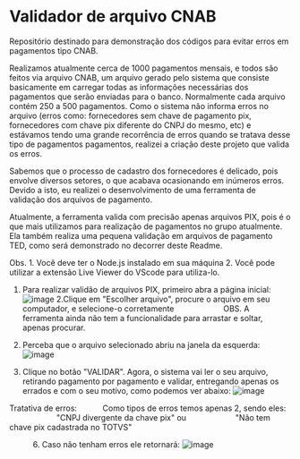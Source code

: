 # Validador de arquivo CNAB
Repositório destinado para demonstração dos códigos para evitar erros em pagamentos tipo CNAB.

Realizamos atualmente cerca de 1000 pagamentos mensais, e todos são feitos via arquivo CNAB, um arquivo gerado pelo sistema que consiste basicamente em carregar todas as informações necessárias dos pagamentos que serão enviadas para o banco. Normalmente cada arquivo contém 250 a 500 pagamentos. 
Como o sistema não informa erros no arquivo (erros como: fornecedores sem chave de pagamento pix, fornecedores com chave pix diferente do CNPJ do mesmo, etc) e estávamos tendo uma grande recorrência de erros quando se tratava desse tipo de pagamentos pagamentos, realizei a criação deste projeto que valida os erros.

Sabemos que o processo de cadastro dos fornecedores é delicado, pois envolve diversos setores, o que acabava ocasionando em inúmeros erros. Devido a isto, eu realizei o desenvolvimento de uma ferramenta de validação dos arquivos de pagamento. 
 
Atualmente, a ferramenta valida com precisão apenas arquivos PIX, pois é o que mais utilizamos para realização de pagamentos no grupo atualmente. Ela também realiza uma pequena validação em arquivos de pagamento TED, como será demonstrado no decorrer deste Readme.

Obs. 1. Você deve ter o Node.js instalado em sua máquina 
     2. Você pode utilizar a extensão Live Viewer do VScode para utiliza-lo.
    
   1. Para realizar validão de arquivos PIX, primeiro abra a página inicial:
![image](https://github.com/gabrielgreco1/ValidadorCNAB/assets/110870588/cfddf42c-a4d9-473f-bc90-0b6288221aaf)
   2.Clique em "Escolher arquivo", procure o arquivo em seu computador, e selecione-o corretamente
            OBS. A ferramenta ainda não tem a funcionalidade para arrastar e soltar, apenas procurar.
            
   3. Perceba que o arquivo selecionado abriu na janela da esquerda:
   ![image](https://github.com/gabrielgreco1/ValidadorCNAB/assets/110870588/f86d5d1c-ef5a-43e2-ad12-14ffe48fb956)

   4. Clique no botão "VALIDAR". Agora, o sistema vai ler o seu arquivo, retirando pagamento por pagamento e validar, entregando apenas os errados e com o seu motivo, como podemos ver abaixo:
   ![image](https://github.com/gabrielgreco1/ValidadorCNAB/assets/110870588/af3f943a-9219-47cd-9e32-d78bad2489ac)


Tratativa de erros:
      Como tipos de erros temos apenas 2, sendo eles:
            "CNPJ divergente da chave pix" ou
            "Não tem chave pix cadastrada no TOTVS"

      6. Caso não tenham erros ele retornará:
      ![image](https://github.com/gabrielgreco1/ValidadorCNAB/assets/110870588/a4e7ebd6-808d-4a5e-bcca-1ba62e8ea2f2)

      



